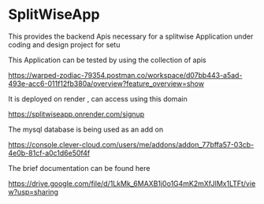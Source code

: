 # SplitWiseApp
This provides the backend Apis necessary for a splitwise Application under coding and design project for setu

This Application can be tested by using the collection of apis

https://warped-zodiac-79354.postman.co/workspace/d07bb443-a5ad-493e-acc6-011f12fb380a/overview?feature_overview=show

It is deployed on render , can access using this domain

https://splitwiseapp.onrender.com/signup

The mysql database is being used as an add on 

https://console.clever-cloud.com/users/me/addons/addon_77bffa57-03cb-4e0b-81cf-a0c1d6e50f4f

The brief documentation can be found here 

https://drive.google.com/file/d/1LkMk_6MAXB1j0o1G4mK2mXfJIMx1LTFt/view?usp=sharing
